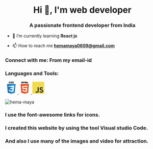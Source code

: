 <h1 align="center">Hi 👋, I'm web developer</h1>
<h3 align="center">A passionate frontend developer from India</h3>

- 🌱 I’m currently learning **React js**

- 📫 How to reach me **hemamaya0609@gmail.com**

<h3 align="left">Connect with me: From my email-id</h3>
<p align="left">
</p>

<h3 align="left">Languages and Tools:</h3>
<p align="left"> <a href="https://www.w3schools.com/css/" target="_blank" rel="noreferrer"> <img src="https://raw.githubusercontent.com/devicons/devicon/master/icons/css3/css3-original-wordmark.svg" alt="css3" width="40" height="40"/> </a> <a href="https://www.w3.org/html/" target="_blank" rel="noreferrer"> <img src="https://raw.githubusercontent.com/devicons/devicon/master/icons/html5/html5-original-wordmark.svg" alt="html5" width="40" height="40"/> </a> <a href="https://developer.mozilla.org/en-US/docs/Web/JavaScript" target="_blank" rel="noreferrer"> <img src="https://raw.githubusercontent.com/devicons/devicon/master/icons/javascript/javascript-original.svg" alt="javascript" width="40" height="40"/> </a> </p>

<p><img align="center" src="https://github-readme-stats.vercel.app/api/top-langs?username=hema-maya&show_icons=true&locale=en&layout=compact" alt="hema-maya" /></p>
<h3 align="left"> I use the font-awesome links for icons.</h3>
<h3 align="left">I created this website by using the tool Visual studio Code.</h3>
<h3 align="left">And also I use many of the images and video for attraction.</h3>

